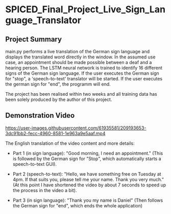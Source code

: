 # SPICED_Final_Project_Live_Sign_Language_Translator

## Project Summary

main.py performs a live translation of the German sign language and displays the translated word directly in the window. In the assumed use case, an appointment should be made possible between a deaf and a hearing person. The LSTM neural network is trained to identify 16 different signs of the German sign language. If the user executes the German sign for "stop", a 'speech-to-text' translator will be started. If the user executes the german sign for "end", the programm will end.

The project has been realised within two weeks and all training data has been solely produced by the author of this project.

## Demonstration Video

https://user-images.githubusercontent.com/61935581/209193653-3dc91bb2-fecc-4960-8581-1e963a9e5aaf.mp4

The English translation of the video content and more details:

- Part 1 (in sign language): "Good morning, I need an appointment."
(This is followed by the German sign for "Stop", which automatically starts a speech-to-text GUI).

- Part 2 (speech-to-text): "Hello, we have something free on Tuesday at 4pm. If that suits you, please tell me your name. Thank you very much."
(At this point I have shortened the video by about 7 seconds to speed up the process in the video a bit).

- Part 3 (in sign language): "Thank you my name is Daniel"
(Then follows the German sign for "end", which ends the whole application)
